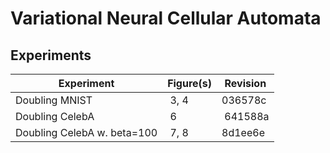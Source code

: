 # Variational Neural Cellular Automata


## Experiments
| Experiment  | Figure(s) | Revision |
| --- | --- | --- |
| Doubling MNIST | 3, 4 | 036578c |
| Doubling CelebA | 6 | 641588a |
| Doubling CelebA w. beta=100 | 7, 8 | 8d1ee6e | 
